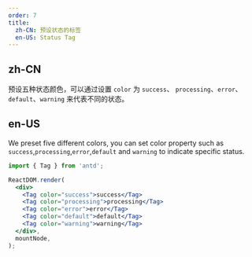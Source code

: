 ```yaml
---
order: 7
title:
  zh-CN: 预设状态的标签
  en-US: Status Tag
---
```


## zh-CN

预设五种状态颜色，可以通过设置 `color` 为 `success`、 `processing`、`error`、`default`、`warning` 来代表不同的状态。

## en-US

We preset five different colors, you can set color property such as `success`,`processing`,`error`,`default` and `warning` to indicate specific status.

```jsx
import { Tag } from 'antd';

ReactDOM.render(
  <div>
    <Tag color="success">success</Tag>
    <Tag color="processing">processing</Tag>
    <Tag color="error">error</Tag>
    <Tag color="default">default</Tag>
    <Tag color="warning">warning</Tag>
  </div>,
  mountNode,
);
```
 